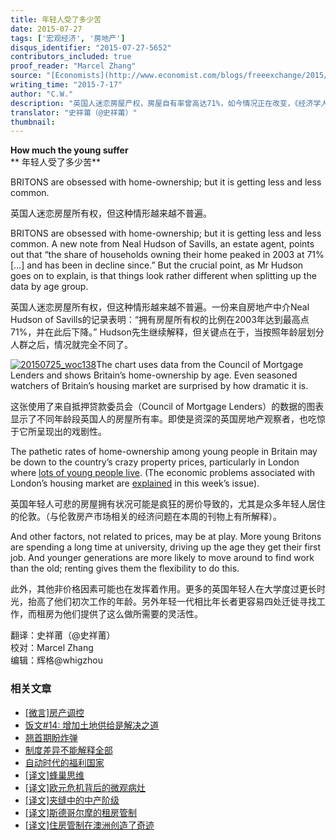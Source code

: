 ```yaml
---
title: 年轻人受了多少苦
date: 2015-07-27
tags: ['宏观经济', '房地产']
disqus_identifier: "2015-07-27-5652"
contributors_included: true
proof_reader: "Marcel Zhang"
source: "[Economists](http://www.economist.com/blogs/freeexchange/2015/07/housing-britain)"
writing_time: "2015-7-17"
author: "C.W."
description: "英国人迷恋房屋产权，房屋自有率曾高达71%，如今情况正在改变，《经济学人》的分析显示，变化主要表现为代际差异，这或许反映了人口向中心都市汇聚的趋势仍在延续，或者迁居更频繁了，无论如何，新生代的生活方式和人们对英国中产阶级传统印象已十分不同。"
translator: "史祥莆（@史祥莆）"
thumbnail:
---
```


**How much the young suffer**  
** 年轻人受了多少苦**

BRITONS are obsessed with home-ownership; but it is getting less and less common.

英国人迷恋房屋所有权，但这种情形越来越不普遍。

BRITONS are obsessed with home-ownership; but it is getting less and less common. A new note from Neal Hudson of Savills, an estate agent, points out that “the share of households owning their home peaked in 2003 at 71% […] and has been in decline since.” But the crucial point, as Mr Hudson goes on to explain, is that things look rather different when splitting up the data by age group.

英国人迷恋房屋所有权，但这种情形越来越不普遍。一份来自房地产中介Neal Hudson of Savills的记录表明：“拥有房屋所有权的比例在2003年达到最高点71%，并在此后下降。” Hudson先生继续解释，但关键点在于，当按照年龄层划分人群之后，情况就完全不同了。

[![20150725_woc138](https://headsalon.org/wordpress/wp-content/uploads/2015/07/20150725_woc138-291x300.png)](https://headsalon.org/wordpress/wp-content/uploads/2015/07/20150725_woc138.png)The chart uses data from the Council of Mortgage Lenders and shows Britain’s home-ownership by age. Even seasoned watchers of Britain’s housing market are surprised by how dramatic it is.

这张使用了来自抵押贷款委员会（Council of Mortgage Lenders）的数据的图表显示了不同年龄段英国人的房屋所有率。即使是资深的英国房地产观察者，也吃惊于它所呈现出的戏剧性。

The pathetic rates of home-ownership among young people in Britain may be down to the country’s crazy property prices, particularly in London where [lots of young people live](http://www.londonspovertyprofile.org.uk/indicators/topics/londons-geography-population/londons-population-by-age/). (The economic problems associated with London’s housing market are [explained](http://www.economist.com/lonpop15) in this week’s issue).

英国年轻人可悲的房屋拥有状况可能是疯狂的房价导致的，尤其是众多年轻人居住的伦敦。（与伦敦房产市场相关的经济问题在本周的刊物上有所解释）。

And other factors, not related to prices, may be at play. More young Britons are spending a long time at university, driving up the age they get their first job. And younger generations are more likely to move around to find work than the old; renting gives them the flexibility to do this.

此外，其他非价格因素可能也在发挥着作用。更多的英国年轻人在大学度过更长时光，抬高了他们初次工作的年龄。另外年轻一代相比年长者更容易四处迁徙寻找工作，而租房为他们提供了这么做所需要的灵活性。


翻译：史祥莆（@史祥莆）  
校对：Marcel Zhang  
编辑：辉格@whigzhou


### 相关文章

* [[微言]房产调控](https://headsalon.org/archives/4462.html "[微言]房产调控")
* [饭文#14: 增加土地供给是解决之道](https://headsalon.org/archives/640.html "饭文#14: 增加土地供给是解决之道")
* [翘首期盼炸弹](https://headsalon.org/archives/7623.html "翘首期盼炸弹")
* [制度差异不能解释全部](https://headsalon.org/archives/6808.html "制度差异不能解释全部")
* [自动时代的福利国家](https://headsalon.org/archives/6805.html "自动时代的福利国家")
* [[译文]蜂巢思维](https://headsalon.org/archives/6713.html "[译文]蜂巢思维")
* [[译文]欧元危机背后的微观病灶](https://headsalon.org/archives/6170.html "[译文]欧元危机背后的微观病灶")
* [[译文]夹缝中的中产阶级](https://headsalon.org/archives/5839.html "[译文]夹缝中的中产阶级")
* [[译文]斯德哥尔摩的租房管制](https://headsalon.org/archives/5805.html "[译文]斯德哥尔摩的租房管制")
* [[译文]住房管制在澳洲创造了奇迹](https://headsalon.org/archives/5772.html "[译文]住房管制在澳洲创造了奇迹")

